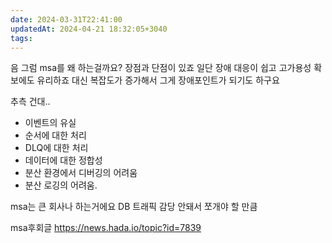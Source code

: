 ```yaml
---
date: 2024-03-31T22:41:00
updatedAt: 2024-04-21 18:32:05+3040
tags: 
---
```

음 그럼 msa를 왜 하는걸까요?
장점과 단점이 있죠
일단 장애 대응이 쉽고
고가용성 확보에도 유리하죠
대신 복잡도가 증가해서
그게 장애포인트가 되기도 하구요

추측 건대.. 
- 이벤트의 유실
- 순서에 대한 처리
- DLQ에 대한 처리
- 데이터에 대한 정합성
- 분산 환경에서 디버깅의 어려움
- 분산 로깅의 어려움.


msa는 큰 회사나 하는거에요
DB 트래픽 감당 안돼서 쪼개야 할 만큼

msa후회글
https://news.hada.io/topic?id=7839